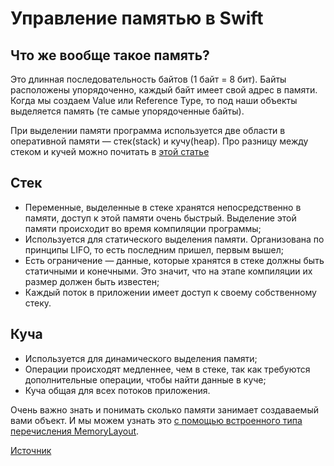 # Управление памятью в Swift

## Что же вообще такое память? 
Это длинная последовательность байтов (1 байт = 8 бит). Байты расположены упорядоченно, каждый байт имеет свой адрес в памяти. Когда мы создаем Value или Reference Type, то под наши объекты выделяется память (те самые упорядоченные байты).

При выделении памяти программа используется две области в оперативной памяти — стек(stack) и кучу(heap). 
Про разницу между стеком и кучей можно почитать в [этой статье](https://github.com/DenDmitriev/iOS-Interview/blob/main/Value%20Type%20and%20Reference.md)

## Стек
 - Переменные, выделенные в стеке хранятся непосредственно в памяти, доступ к этой памяти очень быстрый. Выделение этой памяти происходит во время компиляции программы; 
 - Используется для статического выделения памяти. Организована по принципы LIFO, то есть последним пришел, первым вышел;
 - Есть ограничение — данные, которые хранятся в стеке должны быть статичными и конечными. Это значит, что на этапе компиляции их размер должен быть известен;
 - Каждый поток в приложении имеет доступ к своему собственному стеку.

## Куча
 - Используется для динамического выделения памяти;
 - Операции происходят медленнее, чем в стеке, так как требуются дополнительные операции, чтобы найти данные в куче;
 - Куча общая для всех потоков приложения.

Очень важно знать и понимать сколько памяти занимает создаваемый вами объект. И мы можем узнать это [с помощью встроенного типа перечисления MemoryLayout](https://ios-interview.ru/memory-management-in-swift/).

[Источник](https://ios-interview.ru/memory-management-in-swift/)
